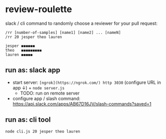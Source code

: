 # review-roulette

slack / cli command to randomly choose a reviewer for your pull request:

`/rr [number-of-samples] [name1] [name2] ... [nameN]`<br>
`/rr 20 jesper theo lauren`

```
jesper ◼︎◼︎◼︎◼︎◼︎◼︎
theo   ◼︎◼︎◼︎◼︎◼︎◼︎◼︎◼︎◼︎
lauren ◼︎◼︎◼︎◼︎◼︎
```


## run as: slack app 
- start server: `[ngrok](https://ngrok.com/) http 3030` (configure URL in app ↓) + `node server.js`
    - TODO: run on remote server
- configure app / slash command: https://api.slack.com/apps/AB67D16JV/slash-commands?saved=1


## run as: cli tool
`node cli.js 20 jesper theo lauren`
